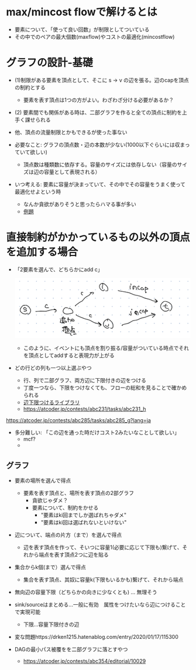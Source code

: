# max/mincost flowで解けるとは
- 要素について、「使って良い回数」が制限としてついている
- その中でのペアの最大個数(maxflow)やコストの最適化(mincostflow)

# グラフの設計-基礎
- (1)制限がある要素を頂点として、そこに s -> v の辺を張る。辺のcapを頂点の制約とする
    - 要素を表す頂点は1つの方がよい。わざわざ分ける必要があるか？
- (2) 要素間でも関係がある時は、二部グラフを作ると全ての頂点に制約を上手く課せられる
- 他、頂点の流量制限とかもできるが使った事ない


- 必要なこと: グラフの頂点数・辺の本数が少ない(1000以下ぐらいには収まっていて欲しい)
    - 頂点数は種類数に依存する。容量のサイズには依存しない（容量のサイズは辺の容量として表現される）
- いつ考える: 要素に容量が決まっていて、その中でその容量をうまく使って最適化せよという時
    - なんか貪欲がありそうと思ったらハマる事が多い
    - [例題](https://atcoder.jp/contests/abc263/tasks/abc263_g)
# 直接制約がかかっているもの以外の頂点を追加する場合
- 「2要素を選んで、どちらかにadd c」
    
    ![img](<images/upload_ed516772a59081ad87ca69c055d3e090.jpeg>)
    - このように、イベントにも頂点を割り振る/容量がついている時点でそれを頂点としてaddすると表現力が上がる

- どの行どの列も一つ以上選ぶやつ
    - 行、列で二部グラフ、両方辺に下限付きの辺をつける
    - 丁度一つなら、下限をつけなくても、フローの総和を見ることで確かめられる
    - [辺下限つけるライブラリ](https://astral-23.github.io/competitive-programing/Algorithm/maxflow_lowerbound.hpp)
    - https://atcoder.jp/contests/abc231/tasks/abc231_h


https://atcoder.jp/contests/abc285/tasks/abc285_g?lang=ja

- 多分難しい: 「この辺を通った時だけコスト2みたいなことして欲しい」
    - mcf?
    - 
## グラフ
- 要素の場所を選んで得点
    - 要素を表す頂点と、場所を表す頂点の2部グラフ
        - 貪欲じゃダメ？
        - 要素について、制約をかせる
            - "要素はki回までしか選ばれちゃダメ"
            - "要素はki回は選ばれないといけない"
    
- 辺について、端点の片方（まで）を選んで得点
    - 辺を表す頂点を作って、そいつに容量1(必要に応じて下限も)繋げて、それから端点を表す頂点2つに辺を貼る

- 集合からk個(まで）選んで得点
    - 集合を表す頂点、其奴に容量k(下限もいるかも)繋げて、それから端点


- 無向辺の容量下限（どちらかの向きに少なくとも) ... 無理そう

- sink/sourceはまとめる...一般に有効　属性をつけたいなら辺につけることで実現可能
    - 下限...容量下限付きの辺

- 変な問題https://drken1215.hatenablog.com/entry/2020/01/17/115300


- DAGの最小パス被覆をを二部グラフに落とすやつ
    - https://atcoder.jp/contests/abc354/editorial/10029

